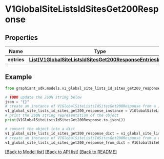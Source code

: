 # V1GlobalSiteListsIdSitesGet200Response


## Properties

Name | Type | Description | Notes
------------ | ------------- | ------------- | -------------
**entries** | [**List[V1GlobalSiteListsIdSitesGet200ResponseEntriesInner]**](V1GlobalSiteListsIdSitesGet200ResponseEntriesInner.md) |  | [optional] 

## Example

```python
from graphiant_sdk.models.v1_global_site_lists_id_sites_get200_response import V1GlobalSiteListsIdSitesGet200Response

# TODO update the JSON string below
json = "{}"
# create an instance of V1GlobalSiteListsIdSitesGet200Response from a JSON string
v1_global_site_lists_id_sites_get200_response_instance = V1GlobalSiteListsIdSitesGet200Response.from_json(json)
# print the JSON string representation of the object
print(V1GlobalSiteListsIdSitesGet200Response.to_json())

# convert the object into a dict
v1_global_site_lists_id_sites_get200_response_dict = v1_global_site_lists_id_sites_get200_response_instance.to_dict()
# create an instance of V1GlobalSiteListsIdSitesGet200Response from a dict
v1_global_site_lists_id_sites_get200_response_from_dict = V1GlobalSiteListsIdSitesGet200Response.from_dict(v1_global_site_lists_id_sites_get200_response_dict)
```
[[Back to Model list]](../README.md#documentation-for-models) [[Back to API list]](../README.md#documentation-for-api-endpoints) [[Back to README]](../README.md)


